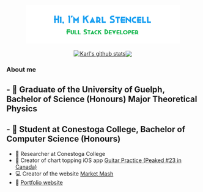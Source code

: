 <p align="center"><a href="https://kstencell.github.io/" target="_blank"><img width="80%" alt="Hi, I'm Karl Stencell" src="./images/github-readme-banner.png" /></a></p>

<div align=center><a href="https://github.com/anuraghazra/github-readme-stats"><img align="center" src="https://github-readme-stats.vercel.app/api?username=kstencell&show_icons=true&include_all_commits=true&theme=buefy&hide_border=true&title_color=34A853&icon_color=4285F4&hide_border=true" alt="Karl's github stats" /></a><a href="https://github.com/anuraghazra/github-readme-stats"><img align="center" src="https://github-readme-stats.vercel.app/api/top-langs/?username=kstencell&layout=compact&theme=buefy&hide_border=true" /></a></div>

### About me

  ## - 📘 Graduate of the University of Guelph, Bachelor of Science (Honours) Major Theoretical Physics
  ## - 📗 Student at Conestoga College, Bachelor of Computer Science (Honours)
  - 📝 Researcher at Conestoga College
  - 📱 Creator of chart topping iOS app <a href="https://appadvice.com/app/guitar-practice/1513229012">Guitar Practice (Peaked #23 in Canada)</a>
  - 💻 Creator of the website <a href="http://marketmash.ca">Market Mash</a>
  - 💼 <a href="https://kstencell.github.io/">Portfolio website</a>
<!--

**kstencell/kstencell** is a ✨ _special_ ✨ repository because its `README.md` (this file) appears on your GitHub profile.

Here are some ideas to get you started:

- 🔭 I’m currently working on ...
- 🌱 I’m currently learning ...
- 👯 I’m looking to collaborate on ...
- 🤔 I’m looking for help with ...
- 💬 Ask me about ...
- 📫 How to reach me: ...
- 😄 Pronouns: ...
- ⚡ Fun fact: ...
-->
